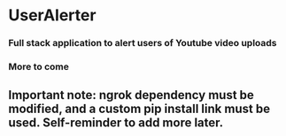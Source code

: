 # UserAlerter 

### Full stack application to alert users of Youtube video uploads

### More to come

## Important note: ngrok dependency must be modified, and a custom pip install link must be used. Self-reminder to add more later.